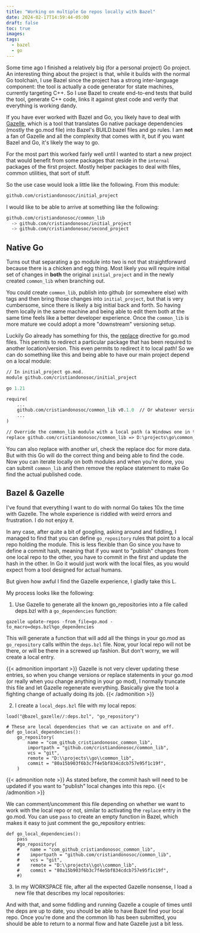 ```yaml
---
title: "Working on multiple Go repos locally with Bazel"
date: 2024-02-17T14:59:44-05:00
draft: false
toc: true
images:
tags:
  - bazel
  - go
---
```


Some time ago I finished a relatively big (for a personal project) Go project.
An interesting thing about the project is that, while it builds with the normal Go toolchain, I use
Bazel since the project has a strong inter-language component: the tool is actually a code generator
for state machines, currently targeting C++. So I use Bazel to create end-to-end tests that build
the tool, generate C++ code, links it against gtest code and verify that everything is working
dandy.

If you have ever worked with Bazel and Go, you likely have to deal with [Gazelle](https://github.com/bazelbuild/bazel-gazelle),
which is a tool that translates Go native package dependencies (mostly the go.mod file) into Bazel's
BUILD.bazel files and go rules. I am **not** a fan of Gazelle and all the complexity that comes with
it, but if you want Bazel and Go, it's likely the way to go.

For the most part this worked fairly well until I wanted to start a new project that would benefit
from some packages that reside in the `internal` packages of the first project. Mostly helper
packages to deal with files, common utilities, that sort of stuff.

So the use case would look a little like the following. From this module:
```bash
github.com/cristiandonosoc/initial_project
```

I would like to be able to arrive at something like the following:
```bash
github.com/cristiandonosoc/common_lib
  -> github.com/cristiandonosoc/initial_project
  -> github.com/cristiandonosoc/second_project
```

## Native Go

Turns out that separating a go module into two is not that straightforward because there is a
chicken and egg thing. Most likely you will require initial set of changes in **both** the original
`initial_project` and in the newly created `common_lib` when branching out.

You could create `common_lib`, publish into github (or somewhere else) with tags and then bring
those changes into `initial_project`, but that is very cumbersome, since there is likely a big
initial back and forth. So having them locally in the same machine and being able to edit them both
at the same time feels like a better developer experience. Once the `common_lib` is more mature we
could adopt a more "downstream" versioning setup.

Luckily Go already has something for this, the [replace](https://go.dev/ref/mod#go-mod-file-replace)
directive for go.mod files. This permits to redirect a particular package that has been required to
another location/version. This even permits to redirect it to local path! So we can do something
like this and being able to have our main project depend on a local module:

```go.mod
// In initial_project go.mod.
module github.com/cristiandonosoc/initial_project

go 1.21

require(
    ...
    github.com/cristiandonosoc/common_lib v0.1.0  // Or whatever version.
    ...
)

// Override the common_lib module with a local path (a Windows one in this case).
replace github.com/cristiandonosoc/common_lib => D:\projects\go\common_lib
```

You can also replace with another url, check the replace doc for more data. But with this Go will
do the correct thing and being able to find the code. Now you can iterate locally on both modules
and when you're done, you can submit `common_lib` and then remove the replace statement to make Go
find the actual published code.

## Bazel & Gazelle

I've found that everything I want to do with normal Go takes 10x the time with Gazelle. The whole
experience is riddled with weird errors and frustration. I do not enjoy it.

In any case, after quite a bit of googling, asking around and fiddling, I managed to find that you
can define `go_repository` rules that point to a local repo holding the module. This is less
flexible than Go since you have to define a commit hash, meaning that if you want to "publish"
changes from one local repo to the other, you have to commit in the first and update the hash in the
other. In Go it would just work with the local files, as you would expect from a tool designed for
actual humans.

But given how awful I find the Gazelle experience, I gladly take this L.


My process looks like the following:

1. Use Gazelle to generate all the known go_repositories into a file called deps.bzl with a
   `go_dependencies` function:

```
gazelle update-repos -from_file=go.mod -to_macro=deps.bzl%go_dependencies
```

This will generate a function that will add all the things in your go.mod as `go_repository` calls
within the `deps.bzl` file. Now, your local repo will not be there, or will be there in a screwed
up fashion. But don't worry, we will create a local entry.

{{< admonition important >}}
Gazelle is not very clever updating these entries, so when you change versions or replace statements
in your go.mod (or really when you change anything in your go mod), I normally truncate this file
and let Gazelle regenerate everything. Basically give the tool a fighting change of actually doing
its job.
{{< /admonition >}}


2. I create a `local_deps.bzl` file with my local repos:

```bzl
load("@bazel_gazelle//:deps.bzl", "go_repository")

# These are local dependencies that we can activate on and off.
def go_local_dependencies():
    go_repository(
        name = "com_github_cristiandonosoc_common_lib",
        importpath = "github.com/cristiandonosoc/common_lib",
        vcs = "git",
        remote = "D:\\projects\\go\\common_lib",
        commit = "80a15b903f6b3c7f4e5bf834cdcb757e95f1c19f",
    )

```

{{< admonition note >}}
As stated before, the commit hash will need to be updated if you want to "publish" local changes
into this repo.
{{< /admonition >}}

We can comment/uncomment this file depending on whether we want to work with the local repo or not,
similar to activating the `replace` entry in the go.mod. You can use `pass` to create an empty
function in Bazel, which makes it easy to just comment the go_repository entries:

```bzl
def go_local_dependencies():
    pass
    #go_repository(
    #    name = "com_github_cristiandonosoc_common_lib",
    #    importpath = "github.com/cristiandonosoc/common_lib",
    #    vcs = "git",
    #    remote = "D:\\projects\\go\\common_lib",
    #    commit = "80a15b903f6b3c7f4e5bf834cdcb757e95f1c19f",
    #)
```

3. In my WORKSPACE file, after all the expected Gazelle nonsense, I load a new file that describes
my local repositories:

And with that, and some fiddling and running Gazelle a couple of times until the deps are up to
date, you should be able to have Bazel find your local repo. Once you're done and the common lib has
been submitted, you should be able to return to a normal flow and hate Gazelle just a bit less.
